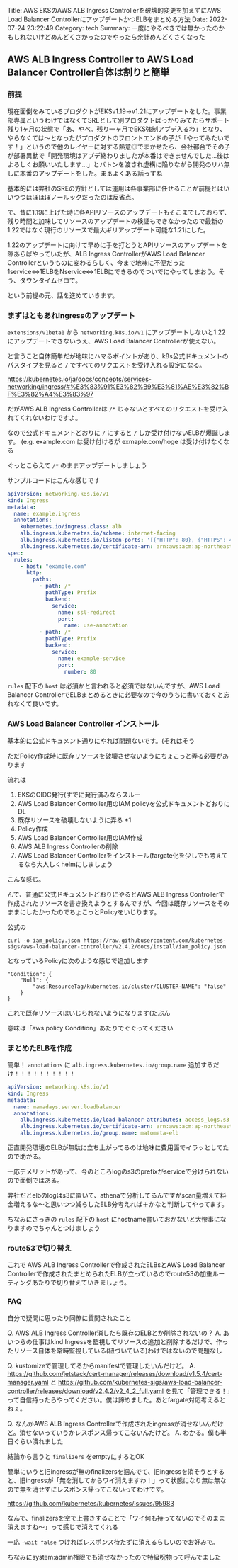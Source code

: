 Title: AWS EKSのAWS ALB Ingress Controllerを破壊的変更を加えずにAWS Load Balancer ControllerにアップデートかつELBをまとめる方法
Date: 2022-07-24 23:22:49
Category: tech
Summary: 一度にやるべきでは無かったのかもしれないけどめんどくさかったのでやったら余計めんどくさくなった

## AWS ALB Ingress Controller to AWS Load Balancer Controller自体は割りと簡単


### 前提
現在面倒をみているプロダクトがEKSv1.19→v1.21にアップデートをした。事業部専属というわけではなくてSREとして別プロダクトばっかりみてたらサポート残り1ヶ月の状態で「あ、やべ。残り一ヶ月でEKS強制アプデ入るわ」となり、やらなくては～となったがプロダクトのフロントエンドの子が「やってみたいです！」というので他のレイヤーに対する熱意◎でまかせたら、会社都合でその子が部署異動で「開発環境はアプデ終わりましたが本番はできませんでした…後はよろしくお願いいたします…」とバトンを渡され虚構に陥りながら開発のリハ無しに本番のアップデートをした。まぁよくある話っすね

基本的には弊社のSREの方針としては運用は各事業部に任せることが前提とはいいつつほぼほぼノールックだったのは反省点。

で、昔に1.19に上げた時に各APIリソースのアップデートもそこまでしておらず、残り時間と加味してリソースのアップデートの検証もできなかったので最新の1.22ではなく現行のリソースで最大ギリアップデート可能な1.21にした。

1.22のアップデートに向けて早めに手を打とうとAPIリソースのアップデートを隙あらばやっていたが、ALB Ingress ControllerがAWS Load Balancer Controllerというものに変わるらしく、今まで地味に不便だった1service⇔1ELBをNservice⇔1ELBにできるのでついでにやってしまおう。そう、ダウンタイムゼロで。

という前提の元、話を進めていきます。

### まずはともあれIngressのアップデート

`extensions/v1beta1` から `networking.k8s.io/v1` にアップデートしないと1.22にアップデートできないうえ、AWS Load Balancer Controllerが使えない。

と言うこと自体簡単だが地味にハマるポイントがあり、k8s公式ドキュメントのパスタイプを見ると `/` ですべてのリクエストを受け入れる設定になる。

https://kubernetes.io/ja/docs/concepts/services-networking/ingress/#%E3%83%91%E3%82%B9%E3%81%AE%E3%82%BF%E3%82%A4%E3%83%97


だがAWS ALB Ingress Controllerは `/*` じゃないとすべてのリクエストを受け入れてくれないわけですよ。

なので公式ドキュメントどおりに `/` にすると `/` しか受け付けないELBが爆誕します。 (e.g. example.com は受け付けるが exmaple.com/hoge は受け付けなくなる

ぐっとこらえて `/*` のままアップデートしましょう

サンプルコードはこんな感じです

```yaml
apiVersion: networking.k8s.io/v1
kind: Ingress
metadata:
  name: example.ingress
  annotations:
    kubernetes.io/ingress.class: alb
    alb.ingress.kubernetes.io/scheme: internet-facing
    alb.ingress.kubernetes.io/listen-ports: '[{"HTTP": 80}, {"HTTPS": 443}]'
    alb.ingress.kubernetes.io/certificate-arn: arn:aws:acm:ap-northeast-1:123456789:certificate/hogehogehoge-fugafugafuga-piyopiyopiyopiyo-poyopoyopoyopoyo-pukapukapuka
spec:
  rules:
    - host: "example.com"
      http:
        paths:
          - path: /*
            pathType: Prefix
            backend:
              service:
                name: ssl-redirect
                port:
                  name: use-annotation
          - path: /*
            pathType: Prefix
            backend:
              service:
                name: example-service
                port:
                  number: 80

```

`rules` 配下の `host` は必須かと言われると必須ではないんですが、AWS Load Balancer ControllerでELBまとめるときに必要なので今のうちに書いておくと忘れなくて良いです。

### AWS Load Balancer Controller インストール

基本的に公式ドキュメント通りにやれば問題ないです。(それはそう

ただPolicy作成時に既存リソースを破壊させないようにちょこっと弄る必要があります

流れは

1. EKSのOIDC発行(すでに発行済みならスルー
2. AWS Load Balancer Controller用のIAM policyを公式ドキュメントどおりにDL
3. 既存リソースを破壊しないように弄る *1
4. Policy作成
5. AWS Load Balancer Controller用のIAM作成
6. AWS ALB Ingress Controllerの削除
7. AWS Load Balancer Controllerをインストール(fargate化を少しでも考えてるなら大人しくhelmにしましょう

こんな感じ。

んで、普通に公式ドキュメントどおりにやるとAWS ALB Ingress Controllerで作成されたリソースを書き換えようとするんですが、今回は既存リソースをそのままにしたかったのでちょこっとPolicyをいじります。

公式の

`curl -o iam_policy.json https://raw.githubusercontent.com/kubernetes-sigs/aws-load-balancer-controller/v2.4.2/docs/install/iam_policy.json` 

となっているPolicyに次のような感じで追加します

```
"Condition": {
    "Null": {
        "aws:ResourceTag/kubernetes.io/cluster/CLUSTER-NAME": "false"
    }
}
```
これで既存リソースはいじられないようになります(たぶん

意味は「aws policy Condition」あたりでぐぐってください

### まとめたELBを作成

簡単！ `annotations` に `alb.ingress.kubernetes.io/group.name` 追加するだけ！！！！！！！！！！

```yaml
apiVersion: networking.k8s.io/v1
kind: Ingress
metadata:
  name: mamadays.server.loadbalancer
  annotations:
    alb.ingress.kubernetes.io/load-balancer-attributes: access_logs.s3.enabled=true,access_logs.s3.bucket=elb-log-s3-bucket,access_logs.s3.prefix=log-s3-prefix
    alb.ingress.kubernetes.io/certificate-arn: arn:aws:acm:ap-northeast-1:123456789:certificate/hogehogehoge-fugafugafuga-piyopiyopiyopiyo-poyopoyopoyopoyo-pukapukapuka
    alb.ingress.kubernetes.io/group.name: matometa-elb
```

正直開発環境のELBが無駄に立ち上がってるのは地味に費用面でイラッとしてたので助かる。

一応デメリットがあって、今のところlogのs3のprefixがserviceで分けられないので面倒ではある。

弊社だとelbのlogはs3に置いて、athenaで分析してるんですがscan量増えて料金増えるな～と思いつつ減らしたELB分考えれば＋かなと判断してやってます。

ちなみにさっきの `rules` 配下の `host` にhostname書いておかないと大惨事になりますのでちゃんとつけましょう

### route53で切り替え

これで AWS ALB Ingress Controllerで作成されたELBsとAWS Load Balancer Controllerで作成されたまとめられたELBが立っているのでroute53の加重ルーティングあたりで切り替えていきましょう。


### FAQ

自分で疑問に思ったり同僚に質問されたこと

Q. AWS ALB Ingress Controller消したら既存のELBとか削除されないの？
A. あいつらの仕事はkind Ingressを監視してリソースの追加と削除するだけで、作ったリソース自体を常時監視している(紐づいている)わけではないので問題なし

Q. kustomizeで管理してるからmanifestで管理したいんだけど。
A. https://github.com/jetstack/cert-manager/releases/download/v1.5.4/cert-manager.yaml と https://github.com/kubernetes-sigs/aws-load-balancer-controller/releases/download/v2.4.2/v2_4_2_full.yaml を見て「管理できる！」って自信持ったらやってください。僕は諦めました。あとfargate対応考えるとねぇ。

Q. なんかAWS ALB Ingress Controllerで作成されたingressが消せないんだけど。消せないっていうかレスポンス帰ってこないんだけど。
A. わかる。僕も半日ぐらい潰れました

結論から言うと `finalizers` をemptyにするとOK

簡単にいうと旧ingressが無のfinalizersを掴んでて、旧ingressを消そうとすると、旧ingressが「無を消してからワイ消えますわ！」って状態になり無は無なので無を消せずにレスポンス帰ってこないってわけです。

https://github.com/kubernetes/kubernetes/issues/95983

なんで、finalizersを空で上書きすることで「ワイ何も持ってないのでそのまま消えますね～」って感じで消えてくれる

一応 `-wait false` つければレスポンス待たずに消えるらしいのでお好みで。

ちなみにsystem:admin権限でも消せなかったので特級呪物って呼んでました

